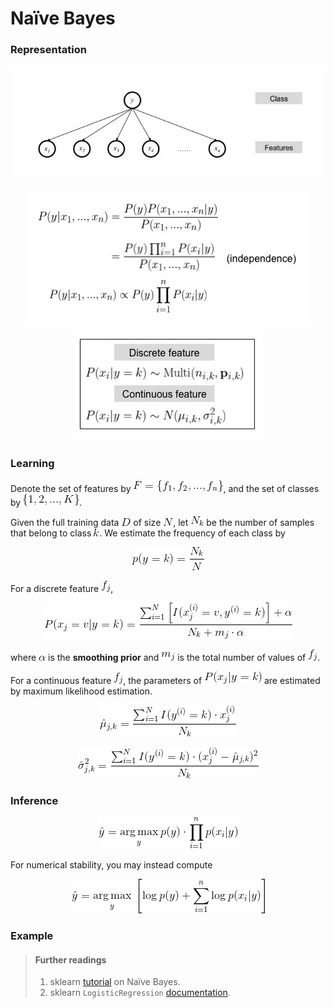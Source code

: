 # Naïve Bayes

### Representation

<p align="center">
<img src="../figures/naive_bayes/rep_fig.jpg">
</p>

<p align="center">
<img src="../figures/naive_bayes/rep_formula_1.jpg">
<img src="../figures/naive_bayes/rep_formula_2.jpg">
</p>



### Learning

Denote the set of features by ![](../figures/naive_bayes/features.gif), 
and the set of classes by ![](../figures/naive_bayes/classes.gif).

Given the full training data ![](../figures/naive_bayes/D.gif) of size ![](../figures/naive_bayes/N.gif), 
let ![](../figures/naive_bayes/N_k.gif) be the number of samples that belong to class ![](../figures/naive_bayes/k.gif).
We estimate the frequency of each class by

<p align="center">
<img src="../figures/naive_bayes/learning_eq_1.gif">
</p>

For a discrete feature ![](../figures/naive_bayes/f_j.gif),

<p align="center">
<img src="../figures/naive_bayes/learning_eq_2.gif">
</p>

where ![](../figures/naive_bayes/alpha.gif) is the **smoothing prior** 
and ![](../figures/naive_bayes/mj.gif) is the total number of 
values of ![](../figures/naive_bayes/f_j.gif).

For a continuous feature ![](../figures/naive_bayes/f_j.gif),
the parameters of ![](../figures/naive_bayes/cond_dist.gif) 
are estimated by maximum likelihood estimation.

<p align="center">
<img src="../figures/naive_bayes/learning_eq_3.gif">
</p>

<p align="center">
<img src="../figures/naive_bayes/learning_eq_4.gif">
</p>

### Inference

<p align="center">
<img src="../figures/naive_bayes/inference_eq_1.gif">
</p>

For numerical stability, you may instead compute

<p align="center">
<img src="../figures/naive_bayes/inference_eq_2.gif">
</p>

### Example

> #### Further readings
> 1. sklearn [tutorial](http://scikit-learn.org/stable/modules/naive_bayes.html) on Naïve Bayes.
> 2. sklearn `LogisticRegression` [documentation](http://scikit-learn.org/stable/modules/generated/sklearn.linear_model.LogisticRegression.html).
